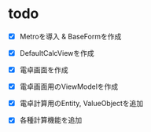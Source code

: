 # todo

- [x] Metroを導入 & BaseFormを作成
- [x] DefaultCalcViewを作成
- [x] 電卓画面を作成
- [x] 電卓画面用のViewModelを作成

- [x] 電卓計算用のEntity, ValueObjectを追加
- [x] 各種計算機能を追加
